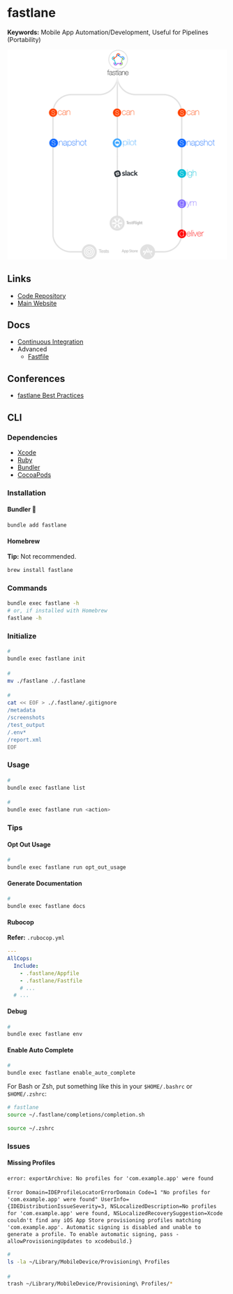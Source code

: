 # fastlane

**Keywords:** Mobile App Automation/Development, Useful for Pipelines (Portability)

![fastlane](/assets/images/fastlane/fastlane.png)

## Links

- [Code Repository](https://github.com/fastlane/fastlane)
- [Main Website](https://fastlane.tools)

## Docs

- [Continuous Integration](https://docs.fastlane.tools/best-practices/continuous-integration/)
- Advanced
  - [Fastfile](https://docs.fastlane.tools/advanced/Fastfile/)

## Conferences

- [fastlane Best Practices](https://joshholtz.com/altconf-fastlane-best-practices/)

## CLI

### Dependencies

- [Xcode](/apple/xcode/README.md#cli)
- [Ruby](/ruby/README.md)
- [Bundler](/bundler.md#initialize)
- [CocoaPods](/cocoapods.md#bundler)

### Installation

#### Bundler 🌟

```sh
bundle add fastlane
```

#### Homebrew

**Tip:** Not recommended.

```sh
brew install fastlane
```

### Commands

```sh
bundle exec fastlane -h
# or, if installed with Homebrew
fastlane -h
```

### Initialize

```sh
#
bundle exec fastlane init

#
mv ./fastlane ./.fastlane

#
cat << EOF > ./.fastlane/.gitignore
/metadata
/screenshots
/test_output
/.env*
/report.xml
EOF
```

<!--
/Preview.html
/screenshots
/test_output
-->

### Usage

```sh
#
bundle exec fastlane list

#
bundle exec fastlane run <action>
```

### Tips

#### Opt Out Usage

```sh
#
bundle exec fastlane run opt_out_usage
```

#### Generate Documentation

```sh
#
bundle exec fastlane docs
```

#### Rubocop

**Refer:** `.rubocop.yml`

```yml
---
AllCops:
  Include:
    - .fastlane/Appfile
    - .fastlane/Fastfile
    # ...
  # ...
```

#### Debug

```sh
#
bundle exec fastlane env
```

#### Enable Auto Complete

```sh
#
bundle exec fastlane enable_auto_complete
```

For Bash or Zsh, put something like this in your `$HOME/.bashrc` or `$HOME/.zshrc`:

```sh
# fastlane
source ~/.fastlane/completions/completion.sh
```

```sh
source ~/.zshrc
```

### Issues

#### Missing Profiles

```log
error: exportArchive: No profiles for 'com.example.app' were found

Error Domain=IDEProfileLocatorErrorDomain Code=1 "No profiles for 'com.example.app' were found" UserInfo={IDEDistributionIssueSeverity=3, NSLocalizedDescription=No profiles for 'com.example.app' were found, NSLocalizedRecoverySuggestion=Xcode couldn't find any iOS App Store provisioning profiles matching 'com.example.app'. Automatic signing is disabled and unable to generate a profile. To enable automatic signing, pass -allowProvisioningUpdates to xcodebuild.}
```

```sh
#
ls -la ~/Library/MobileDevice/Provisioning\ Profiles

#
trash ~/Library/MobileDevice/Provisioning\ Profiles/*
```
